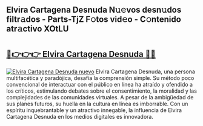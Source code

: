 ## Elvira Cartagena Desnuda N𝚞𝚎vos desn𝚞dos filtr𝚊dos - Parts-TjZ F𝚘tos vid𝚎o - C𝚘ntenido atr𝚊ctivo XOtLU

# <h2><a href="http://mb9ih8.tromn.icu/?c=Elvira+Cartagena+Desnuda">🔗👉👉👉 Elvira Cartagena Desnuda 🔗🔗</a></h2>

[![Elvira Cartagena Desnuda nuevo](https://i.imgur.com/pEAQMta.gif)](http://mb9ih8.tromn.icu/?c=Elvira+Cartagena+Desnuda)
Elvira Cartagena Desnuda, una persona multifacética y paradójica, desafía la comprensión simple. Su método poco convencional de interactuar con el público en línea ha atraído y ofendido a los críticos, estimulando debates sobre el consentimiento, la moralidad y las complejidades de las comunidades virtuales. A pesar de la ambigüedad de sus planes futuros, su huella en la cultura en línea es imborrable. Con un espíritu inquebrantable y un atractivo innegable, la influencia de Elvira Cartagena Desnuda en los medios digitales es innovadora.
